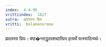 ```yaml
---
index:  4.4.95
vrittiindex:  1627
sutra:  ह्मदयस्य प्रियः
vritti:  balamanorama 
---
```


ह्मदयस्य प्रियः। षष्ठ�न्ताद्धृदयशब्दात्प्रिय इत्यर्थे यत्स्यादित्यर्थः। 

